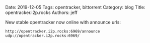 Date: 2019-12-05
Tags: opentracker, bittorrent
Category: blog
Title: opentracker.i2p.rocks
Authors: jeff

New stable opentracker now online with announce urls:

    http://opentracker.i2p.rocks:6969/announce
    udp://opentracker.i2p.rocks:6969/

